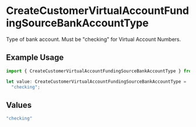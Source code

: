 # CreateCustomerVirtualAccountFundingSourceBankAccountType

Type of bank account. Must be "checking" for Virtual Account Numbers.

## Example Usage

```typescript
import { CreateCustomerVirtualAccountFundingSourceBankAccountType } from "dwolla/models";

let value: CreateCustomerVirtualAccountFundingSourceBankAccountType =
  "checking";
```

## Values

```typescript
"checking"
```